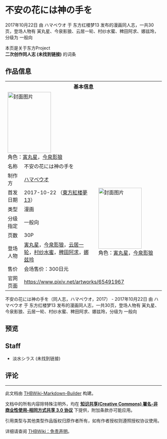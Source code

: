 # 不安の花には神の手を

<!-- source html: G:\repos\THBWiki-Markdown-Builder\THBWikiMarkdown\Temp\main\9\9b\ns0%3A%E4%B8%8D%E5%AE%89%E3%81%AE%E8%8A%B1%E3%81%AB%E3%81%AF%E7%A5%9E%E3%81%AE%E6%89%8B%E3%82%92.html -->

2017年10月22日 由 ハマベウオ 于 东方红楼梦13 发布的漫画同人志，一共30页，登场人物有 寅丸星、今泉影狼、云居一轮、村纱水蜜、稗田阿求、娜兹玲，分级为 一般向

本页是关于东方Project  
 **二次创作同人志 (未找到链接)** 的词条
## 作品信息

<table><tbody><tr><th colspan="3">基本信息</th></tr><tr><td class="cover-artwork-mobile" colspan="2"><a href="./文件-不安の花には神の手を封面.jpg.md" class="image" title="封面图片"><img alt="封面图片" src="https://upload.thwiki.cc/thumb/8/84/%E4%B8%8D%E5%AE%89%E3%81%AE%E8%8A%B1%E3%81%AB%E3%81%AF%E7%A5%9E%E3%81%AE%E6%89%8B%E3%82%92%E5%B0%81%E9%9D%A2.jpg/139px-%E4%B8%8D%E5%AE%89%E3%81%AE%E8%8A%B1%E3%81%AB%E3%81%AF%E7%A5%9E%E3%81%AE%E6%89%8B%E3%82%92%E5%B0%81%E9%9D%A2.jpg" decoding="async" loading="lazy" width="139" height="196" srcset="https://upload.thwiki.cc/thumb/8/84/%E4%B8%8D%E5%AE%89%E3%81%AE%E8%8A%B1%E3%81%AB%E3%81%AF%E7%A5%9E%E3%81%AE%E6%89%8B%E3%82%92%E5%B0%81%E9%9D%A2.jpg/208px-%E4%B8%8D%E5%AE%89%E3%81%AE%E8%8A%B1%E3%81%AB%E3%81%AF%E7%A5%9E%E3%81%AE%E6%89%8B%E3%82%92%E5%B0%81%E9%9D%A2.jpg 1.5x, https://upload.thwiki.cc/thumb/8/84/%E4%B8%8D%E5%AE%89%E3%81%AE%E8%8A%B1%E3%81%AB%E3%81%AF%E7%A5%9E%E3%81%AE%E6%89%8B%E3%82%92%E5%B0%81%E9%9D%A2.jpg/278px-%E4%B8%8D%E5%AE%89%E3%81%AE%E8%8A%B1%E3%81%AB%E3%81%AF%E7%A5%9E%E3%81%AE%E6%89%8B%E3%82%92%E5%B0%81%E9%9D%A2.jpg 2x" data-file-width="878" data-file-height="1239"></a><div class="cover-char">角色：<a href="./寅丸星.md" title="寅丸星">寅丸星</a>，<a href="./今泉影狼.md" title="今泉影狼">今泉影狼</a></div></td>
</tr><tr><td class="label">名称</td><td colspan="2"> 不安の花には神の手を </td></tr><tr><td class="label">制作方</td><td><a href="./ハマベウオ.md" title="ハマベウオ">ハマベウオ</a></td><td class="cover-artwork" rowspan="7" style="min-width:196px;"><a href="./文件-不安の花には神の手を封面.jpg.md" class="image" title="封面图片"><img alt="封面图片" src="https://upload.thwiki.cc/thumb/8/84/%E4%B8%8D%E5%AE%89%E3%81%AE%E8%8A%B1%E3%81%AB%E3%81%AF%E7%A5%9E%E3%81%AE%E6%89%8B%E3%82%92%E5%B0%81%E9%9D%A2.jpg/139px-%E4%B8%8D%E5%AE%89%E3%81%AE%E8%8A%B1%E3%81%AB%E3%81%AF%E7%A5%9E%E3%81%AE%E6%89%8B%E3%82%92%E5%B0%81%E9%9D%A2.jpg" decoding="async" loading="lazy" width="139" height="196" srcset="https://upload.thwiki.cc/thumb/8/84/%E4%B8%8D%E5%AE%89%E3%81%AE%E8%8A%B1%E3%81%AB%E3%81%AF%E7%A5%9E%E3%81%AE%E6%89%8B%E3%82%92%E5%B0%81%E9%9D%A2.jpg/208px-%E4%B8%8D%E5%AE%89%E3%81%AE%E8%8A%B1%E3%81%AB%E3%81%AF%E7%A5%9E%E3%81%AE%E6%89%8B%E3%82%92%E5%B0%81%E9%9D%A2.jpg 1.5x, https://upload.thwiki.cc/thumb/8/84/%E4%B8%8D%E5%AE%89%E3%81%AE%E8%8A%B1%E3%81%AB%E3%81%AF%E7%A5%9E%E3%81%AE%E6%89%8B%E3%82%92%E5%B0%81%E9%9D%A2.jpg/278px-%E4%B8%8D%E5%AE%89%E3%81%AE%E8%8A%B1%E3%81%AB%E3%81%AF%E7%A5%9E%E3%81%AE%E6%89%8B%E3%82%92%E5%B0%81%E9%9D%A2.jpg 2x" data-file-width="878" data-file-height="1239"></a><div class="cover-char">角色：<a href="./寅丸星.md" title="寅丸星">寅丸星</a>，<a href="./今泉影狼.md" title="今泉影狼">今泉影狼</a></div></td>
</tr><tr><td class="label">首发日期</td><td>2017-10-22&#160;（<a href="/展会作品列表?e=%E4%B8%9C%E6%96%B9%E7%BA%A2%E6%A5%BC%E6%A2%A6%2313">東方紅楼夢13</a>）</td></tr><tr><td class="label">类型</td><td>漫画</td></tr><tr><td class="label">分级指定</td><td>一般向</td></tr><tr><td class="label">页数</td><td>30P</td></tr><tr><td class="label">登场人物</td><td><a href="./寅丸星.md" title="寅丸星">寅丸星</a>，<a href="./今泉影狼.md" title="今泉影狼">今泉影狼</a>，<a href="./云居一轮.md" title="云居一轮">云居一轮</a>，<a href="./村纱水蜜.md" title="村纱水蜜">村纱水蜜</a>，<a href="./稗田阿求.md" title="稗田阿求">稗田阿求</a>，<a href="./娜兹玲.md" title="娜兹玲">娜兹玲</a></td></tr><tr><td class="label">售价</td><td>会场售价：300日元</td></tr>
<tr><td class="label">官网页面</td><td colspan="2"><a rel="nofollow" class="external free" href="https://www.pixiv.net/artworks/65491967">https://www.pixiv.net/artworks/65491967</a></td></tr></tbody></table>

不安の花には神の手を（同人志，ハマベウオ，2017） - 2017年10月22日 由 ハマベウオ 于 东方红楼梦13 发布的漫画同人志，一共30页，登场人物有 寅丸星、今泉影狼、云居一轮、村纱水蜜、稗田阿求、娜兹玲，分级为 一般向
## 预览
## Staff
- 淡水シラス (未找到链接)

## 评论




---

此文档由 [THBWiki-Markdown-Builder](https://github.com/Delsin-Yu/THBWiki-Markdown-Builder) 构建。

文档中的所有内容除特殊注明外，均在 [**知识共享(Creative Commons) 署名-非商业性使用-相同方式共享 3.0 协议**](https://creativecommons.org/licenses/by-sa/3.0/deed.zh-hans) 下提供，附加条款亦可能应用。

引用类型与其他类型作品版权归原作者所有，如有作者授权则遵照授权协议使用。

详细请查阅 [THBWiki：免责声明](https://thbwiki.cc/THBWiki:%E5%85%8D%E8%B4%A3%E5%A3%B0%E6%98%8E)。

